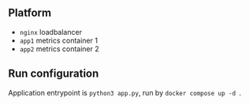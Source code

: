 ## Platform
* `nginx` loadbalancer
* `app1` metrics container 1
* `app2` metrics container 2

## Run configuration
Application entrypoint is `python3 app.py`, run by `docker compose up -d `. 


